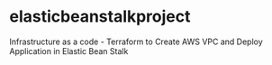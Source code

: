 # elasticbeanstalkproject
Infrastructure as a code - Terraform to Create AWS VPC and Deploy Application in Elastic Bean Stalk
